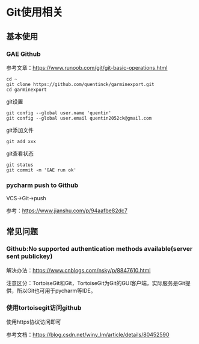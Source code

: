 # Git使用相关

## 基本使用



### GAE Github

参考文章：https://www.runoob.com/git/git-basic-operations.html

```shell
cd ~
git clone https://github.com/quentinck/garminexport.git
cd garminexport
```

git设置

```
git config --global user.name 'quentin'
git config --global user.email quentin2052ck@gmail.com
```

git添加文件

```shell
git add xxx
```

git查看状态

```shell
git status
git commit -m 'GAE run ok'
```





### pycharm push to Github

VCS->Git->push

参考：https://www.jianshu.com/p/94aafbe82dc7



## 常见问题

### Github:No supported authentication methods available(server sent publickey)

解决办法：https://www.cnblogs.com/nsky/p/8847610.html

注意区分：TortoiseGit和Git，TortoiseGit为Git的GUI客户端，实际服务是Git提供，所以Git也可用于pycharm等IDE。

### 使用tortoisegit访问github

使用https协议访问即可

参考文档：https://blog.csdn.net/winy_lm/article/details/80452590